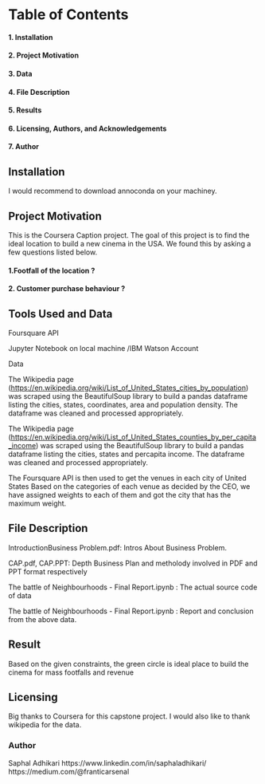 <h1>Table of Contents</h1>

<h4>1. Installation</h4>

<h4>2. Project Motivation</h4>

<h4>3. Data</h4>

<h4>4. File Description</h4>

<h4>5. Results</h4>

<h4>6. Licensing, Authors, and Acknowledgements</h4>

<h4>7. Author</h4>



<h2>Installation</h2>
I would recommend to download annoconda on your machiney.


<h2>Project Motivation</h2>
This is the Coursera Caption project. The goal of this project is to find the ideal location to build a new cinema in the USA. We found this by asking a few questions listed below.

<h4>1.Footfall of the location ?</h4>
<h4>2. Customer purchase behaviour ?</h4>

<h2>Tools Used and Data</h2>

Foursquare API

Jupyter Notebook on local machine /IBM Watson Account



Data

The Wikipedia page (https://en.wikipedia.org/wiki/List_of_United_States_cities_by_population) was scraped using the BeautifulSoup library to build a pandas dataframe listing the cities, states, coordinates, area and population density. The dataframe was cleaned and processed appropriately.

The Wikipedia page (https://en.wikipedia.org/wiki/List_of_United_States_counties_by_per_capita_income) was scraped using the BeautifulSoup library to build a pandas dataframe listing the cities, states and percapita income. The dataframe was cleaned and processed appropriately.

The Foursquare API is then used to get the venues in each city of United States Based on the categories of each venue as decided by the CEO, we have assigned weights to each of them and got the city that has the maximum weight.

<h2>File Description</h2>

IntroductionBusiness Problem.pdf: Intros About Business Problem.

CAP.pdf, CAP.PPT: Depth Business Plan  and metholody involved in PDF and PPT format respectively

The battle of Neighbourhoods - Final Report.ipynb : The actual source code of data 

The battle of Neighbourhoods - Final Report.ipynb : Report and conclusion from the above data.

<h2>Result</h2>

Based on the given constraints, the green circle is ideal place to build the cinema for mass footfalls and revenue

<h2>Licensing</h2>

Big thanks to Coursera for this capstone project. I would also like to thank wikipedia for the data.

<h3>Author</h3>
Saphal Adhikari
https://www.linkedin.com/in/saphaladhikari/
https://medium.com/@franticarsenal





